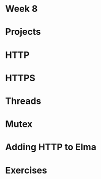 Week 8
===

Projects
===

HTTP
===

HTTPS
===

Threads
===

Mutex
===

Adding HTTP to Elma
===

Exercises
===
